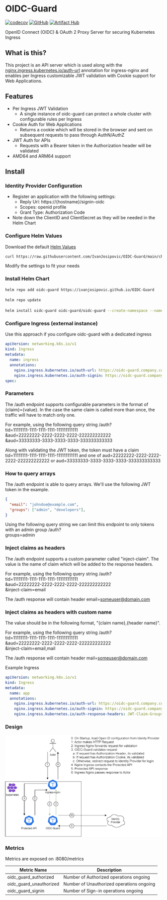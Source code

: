 # OIDC-Guard
[![codecov](https://codecov.io/gh/IvanJosipovic/OIDC-Guard/branch/main/graph/badge.svg?token=M16OFqam3T)](https://codecov.io/gh/IvanJosipovic/OIDC-Guard)
[![GitHub](https://img.shields.io/github/stars/ivanjosipovic/oidc-guard?style=social)](https://github.com/IvanJosipovic/oidc-guard)
[![Artifact Hub](https://img.shields.io/endpoint?url=https://artifacthub.io/badge/repository/oidc-guard)](https://artifacthub.io/packages/helm/oidc-guard/oidc-guard)

OpenID Connect (OIDC) & OAuth 2 Proxy Server for securing Kubernetes Ingress

## What is this?

This project is an API server which is used along with the [nginx.ingress.kubernetes.io/auth-url](https://github.com/kubernetes/ingress-nginx/blob/main/docs/user-guide/nginx-configuration/annotations.md#external-authentication) annotation for ingress-nginx and enables per Ingress customizable JWT validation with Cookie support for Web Applications.

## Features

- Per Ingress JWT Validation
  - A single instance of oidc-guard can protect a whole cluster with configurable rules per Ingress
- Cookie Auth for Web Applications
  - Returns a cookie which will be stored in the browser and sent on subsequent requests to pass through AuthN/AuthZ
- JWT Auth for APIs
  - Requests with a Bearer token in the Authorization header will be validated
- AMD64 and ARM64 support

## Install

### Identity Provider Configuration

- Register an application with the following settings:
  - Reply Url: https://{hostname}/signin-oidc
  - Scopes: openid profile
  - Grant Type: Authorization Code
- Note down the ClientID and ClientSecret as they will be needed in the Helm Chart

### Configure Helm Values

Download the default [Helm Values](charts/oidc-guard/values.yaml)

```bash
curl https://raw.githubusercontent.com/IvanJosipovic/OIDC-Guard/main/charts/oidc-guard/values.yaml --output values.yaml
```

Modify the settings to fit your needs

### Install Helm Chart

```bash
helm repo add oidc-guard https://ivanjosipovic.github.io/OIDC-Guard

helm repo update

helm install oidc-guard oidc-guard/oidc-guard --create-namespace --namespace oidc-guard -f values.yaml
```

### Configure Ingress (external instance)

Use this approach if you configure oidc-guard with a dedicated ingress

```yaml
apiVersion: networking.k8s.io/v1
kind: Ingress
metadata:
  name: ingress
  annotations:
    nginx.ingress.kubernetes.io/auth-url: https://oidc-guard.company.com/auth?tid=11111111-1111-1111-1111-111111111111&aud=22222222-2222-2222-2222-222222222222&aud=33333333-3333-3333-3333-333333333333
    nginx.ingress.kubernetes.io/auth-signin: https://oidc-guard.company.com/signin
spec:
```

### Parameters

The /auth endpoint supports configurable parameters in the format of \{claim\}=\{value\}. In the case the same claim is called more than once, the traffic will have to match only one.

For example, using the following query string
/auth?  
tid=11111111-1111-1111-1111-111111111111  
&aud=22222222-2222-2222-2222-222222222222  
&aud=33333333-3333-3333-3333-333333333333  

Along with validating the JWT token, the token must have a claim tid=11111111-1111-1111-1111-111111111111 and one of aud=22222222-2222-2222-2222-222222222222 or aud=33333333-3333-3333-3333-333333333333

### How to query arrays

The /auth endpoint is able to query arrays. We'll use the following JWT token in the example.

```json
{
  "email": "johndoe@example.com",
  "groups": ["admin", "developers"],
}
```

Using the following query string we can limit this endpoint to only tokens with an admin group
/auth?  
groups=admin

### Inject claims as headers

The /auth endpoint supports a custom parameter called "inject-claim". The value is the name of claim which will be added to the response headers.

For example, using the following query string
/auth?  
tid=11111111-1111-1111-1111-111111111111  
&aud=22222222-2222-2222-2222-222222222222  
&inject-claim=email

The /auth response will contain header email=someuser@domain.com

### Inject claims as headers with custom name

The value should be in the following format, "\{claim name\},\{header name\}".

For example, using the following query string
/auth?  
tid=11111111-1111-1111-1111-111111111111  
&aud=22222222-2222-2222-2222-222222222222  
&inject-claim=email,mail

The /auth response will contain header mail=someuser@domain.com

Example Ingress

```yaml
apiVersion: networking.k8s.io/v1
kind: Ingress
metadata:
  name: app
  annotations:
    nginx.ingress.kubernetes.io/auth-url: https://oidc-guard.company.com/auth?aud=11111111-11111-1111111111&inject-claim=groups,JWT-Claim-Groups&inject-claim=scope,JWT-Claim-Scope
    nginx.ingress.kubernetes.io/auth-signin: https://oidc-guard.company.com/signin
    nginx.ingress.kubernetes.io/auth-response-headers: JWT-Claim-Groups, JWT-Claim-Scope
```

### Design

![alt text](https://raw.githubusercontent.com/IvanJosipovic/oidc-guard/main/docs/Workflow-Diagram.png)

### Metrics

Metrics are exposed on :8080/metrics

| Metric Name  | Description |
|---|---|
| oidc_guard_authorized | Number of Authorized operations ongoing |
| oidc_guard_unauthorized | Number of Unauthorized operations ongoing |
| oidc_guard_signin | Number of Sign-in operations ongoing |
